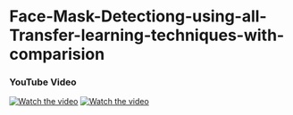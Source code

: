 # Face-Mask-Detectiong-using-all-Transfer-learning-techniques-with-comparision

### YouTube Video

[![Watch the video](<img width="636" alt="thum" src="https://github.com/MDSALMANSHAMS/Face-Mask-Detectiong-using-all-Transfer-learning-techniques/assets/68110323/3d72012e-9216-4d81-9c2f-ef67705abdc0">
)](https://youtu.be/_3t8ZCRXLp8&t) 
[![Watch the video](https://img.youtube.com/vi/Fky6KNRe4Tc/0.jpg)](https://youtu.be/Fky6KNRe4Tc)


